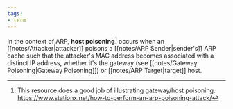 ```yaml
---
tags:
- term
---
```


In the context of ARP, **host poisoning**[^stationx] occurs when an [[notes/Attacker|attacker]] poisons a [[notes/ARP Sender|sender's]] ARP cache such that the attacker's MAC address becomes associated with a distinct IP address, whether it's the gateway (see [[notes/Gateway Poisoning|Gateway Poisoning]]) or [[notes/ARP Target|target]] host.

[^stationx]: This resource does a good job of illustrating gateway/host poisoning. https://www.stationx.net/how-to-perform-an-arp-poisoning-attack/